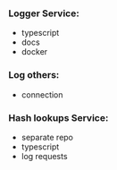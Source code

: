 ### Logger Service:

- typescript
- docs
- docker

### Log others:

- connection

### Hash lookups Service:

- separate repo
- typescript
- log requests

